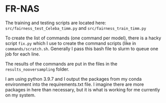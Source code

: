 # FR-NAS

The training and testing scripts are located here:
<code>src/fairness_test_Celeba_timm.py</code> and <code>src/fairness_train_timm.py</code>

To create the list of commands (one command per model), there is a hacky script <code>fix.py</code> which I use to create the command scripts (like in <code>commands/scratch.sh</code>. Generally I pass this bash file to slurm to queue one job for each line. 

The results of the commands are put in the files in the <code>results_nooversampling</code> folder. 

I am using python 3.9.7 and I output the packages from my conda environment into the requirements.txt file. I imagine there are more packages in here than necessary, but it is what is working for me currently on my system. 
